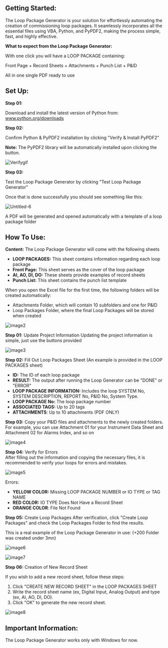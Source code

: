 ## Getting Started:
The Loop Package Generator is your solution for effortlessly automating the creation of commissioning loop packages. It seamlessly incorporates all the essential files using VBA, Python, and PyPDF2, making the process simple, fast, and highly effective.

**What to expect from the Loop Package Generator:** 

With one click you will have a LOOP PACKAGE containing:

Front Page + Record Sheets + Attachments + Punch List + P&ID 

All in one single PDF ready to use

## Set Up:
**Step 01:**

Download and install the latest version of Python from:
www.python.org/downloads

**Step 02:**

Confirm Python & PyPDF2 installation by clicking "Verify & Install PyPDF2"

**Note:** The PyPDF2 library will be automatically installed upon clicking the button.

![Verifygif](https://github.com/mokhtarbendaho/Loop-Package-Generator/assets/143171867/90efb118-8629-4db9-b1cb-8b38b1a4ef74)


**Step 03:**

Test the Loop Package Generator by clicking "Test Loop Package Generator"

Once that is done successfully you should see something like this:

![Untitled-6](https://github.com/mokhtarbendaho/Loop-Package-Generator/assets/143171867/59ae5f92-4348-4c43-957a-d548a13fc159)

A PDF will be generated and opened automatically with a template of a loop package folder

## How To Use:
**Content:** The Loop Package Generator will come with the following sheets

 - **LOOP PACKAGES:** This sheet contains information regarding each loop package
 - **Front Page:** This sheet serves as the cover of the loop package
 - **AI, AO, DI, DO:** These sheets provide examples of record sheets
 - **Punch List:** This sheet contains the punch list template

When you open the Excel file for the first time, the following folders will be created automatically:
- Attachments Folder, which will contain 10 subfolders and one for P&ID
- Loop Packages Folder, where the final Loop Packages will be stored when created

![image2](https://github.com/mokhtarbendaho/Loop-Package-Generator/assets/143171867/ebbc1890-866b-4399-9d77-05eae934bec2)

**Step 01:** Update Project Information 
Updating the project information is simple, just use the buttons provided

![image3](https://github.com/mokhtarbendaho/Loop-Package-Generator/assets/143171867/00979de3-a95d-4d8b-821b-dba4649cdb2a)

**Step 02:** Fill Out Loop Packages Sheet (An example is provided in the LOOP PACKAGES sheet)

 - **ID:** The ID of each loop package
 - **RESULT:** The output after running the Loop Generator can be "DONE" or "ERROR"
 - **LOOP PACKAGE INFORMATION:** Includes the loop SYSTEM No, SYSTEM DESCRIPTION, REPORT No, P&ID No, System Type.
 - **LOOP PACKAGE No:** The loop package number
 - **ASSOCIATED TAGS:** Up to 20 tags
 - **ATTACHMENTS**: Up to 10 attachments (PDF ONLY)

**Step 03:**
Copy your P&ID files and attachments to the newly created folders. For example, you can use Attachment 01 for your Instrument Data Sheet and Attachment 02 for Alarms Index, and so on

![image4](https://github.com/mokhtarbendaho/Loop-Package-Generator/assets/143171867/fbd54b03-413d-4363-adb5-a45b4a03ad45)

**Step 04:** Verify for Errors						
After filling out the information and copying the necessary files, it is recommended to verify your loops for errors and mistakes.

![image5](https://github.com/mokhtarbendaho/Loop-Package-Generator/assets/143171867/a7f0e5a7-8545-40b9-bb7a-4c11e5c65fa5)

Errors:						
 - **YELLOW COLOR:** Missing LOOP PACKAGE NUMBER or IO TYPE or TAG NAME
 - **RED COLOR:** IO TYPE Does Not Have a Record Sheet
 - **ORANGE COLOR**: File Not Found

**Step 05:** Create Loop Packages
After verification, click "Create Loop Packages" and check the Loop Packages Folder to find the results.

This is a real example of the Loop Package Generator in use: (+200 Folder was created under 3mn)

![image6](https://github.com/mokhtarbendaho/Loop-Package-Generator/assets/143171867/7cc91f6b-3ab6-4c4d-b184-553f947bcea5)

![image7](https://github.com/mokhtarbendaho/Loop-Package-Generator/assets/143171867/46a107b1-8331-4094-8610-238b7ec7f4a1)

**Step 06:** Creation of New Record Sheet

If you wish to add a new record sheet, follow these steps:
01. Click "CREATE NEW RECORD SHEET" in the LOOP PACKAGES SHEET
02. Write the record sheet name (ex, Digital Input, Analog Output) and type (ex, AI, AO, DI, DO).
03. Click "OK" to generate the new record sheet.

![image8](https://github.com/mokhtarbendaho/Loop-Package-Generator/assets/143171867/21f5babd-1872-4c49-a4ff-472ccfd99978)


## Important Information:
The Loop Package Generator works only with Windows for now.
